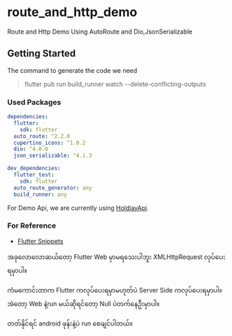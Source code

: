 # route_and_http_demo

Route and Http Demo Using AutoRoute and Dio,JsonSerializable

## Getting Started

The command to generate the code we need
> flutter pub run build_runner watch --delete-conflicting-outputs

### Used Packages

```yaml
dependencies:
  flutter:
    sdk: flutter
  auto_route: ^2.2.0
  cupertino_icons: ^1.0.2
  dio: ^4.0.0
  json_serializable: ^4.1.3 

dev_dependencies:
  flutter_test:
    sdk: flutter
  auto_route_generator: any
  build_runner: any
```

For Demo Api, we are currently using [HoldiayApi](https://holidayapi.com/).


### For Reference 

- [Flutter Snippets](https://github.com/PhyoLinMg/FlutterTemplate)


အခုလောလောဆယ်တော့ Flutter Web မှာမရသေးပါဘူး 
XMLHttpRequest လုပ်ပေးရမှာပါ။

ကံမကောင်းတာက Flutter ကလုပ်ပေးရမှာမဟုတ်ပဲ Server Side ကလုပ်ပေးရမှာပါ။
အဲတော့ Web နဲ့run မယ်ဆိုရင်တော့ Null ပဲတက်နေဦးမှာပါ။

တတ်နိုင်ရင် android ဖုန်းနဲ့ပဲ run စေချင်ပါတယ်။

